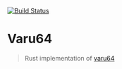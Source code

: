 [![Build Status](https://travis-ci.org/pietgeursen/varu64-rs.svg?branch=master)](https://travis-ci.org/pietgeursen/varu64-rs)
# Varu64 

> Rust implementation of [varu64](https://github.com/AljoschaMeyer/varu64) 
